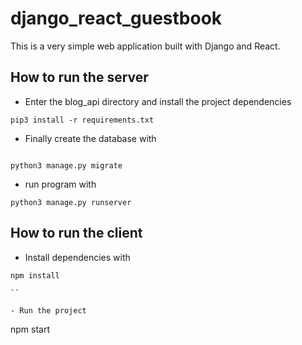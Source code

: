 # django_react_guestbook
This is a very simple web application built with Django and React.

## How to run the server 
- Enter the blog_api directory and install the project dependencies
```
pip3 install -r requirements.txt

```
- Finally create the database with 
```

python3 manage.py migrate

```

- run program with 
```
python3 manage.py runserver
```


## How to run the client
- Install dependencies with 
```
npm install

``

- Run the project

```
npm start
```
